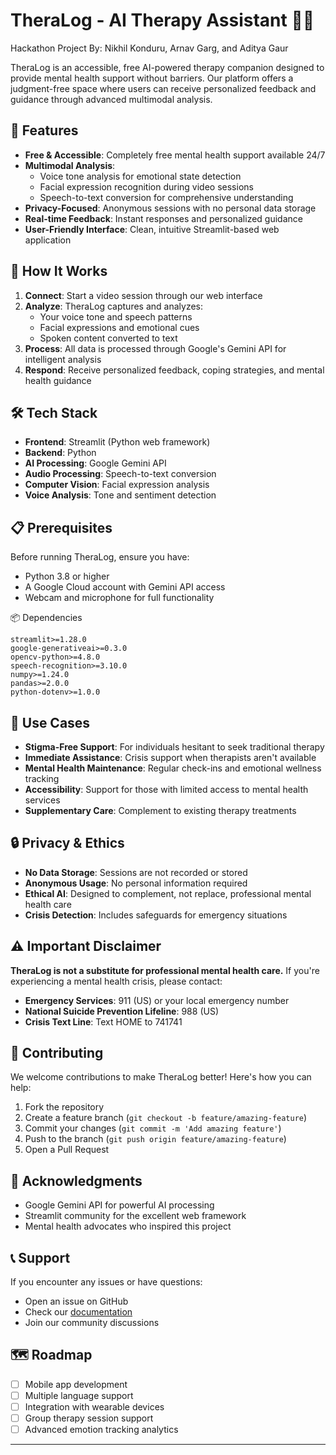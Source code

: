 # TheraLog - AI Therapy Assistant 🧠💙

Hackathon Project By: Nikhil Konduru, Arnav Garg, and Aditya Gaur

TheraLog is an accessible, free AI-powered therapy companion designed to provide mental health support without barriers. Our platform offers a judgment-free space where users can receive personalized feedback and guidance through advanced multimodal analysis.

## 🌟 Features

- **Free & Accessible**: Completely free mental health support available 24/7
- **Multimodal Analysis**: 
  - Voice tone analysis for emotional state detection
  - Facial expression recognition during video sessions
  - Speech-to-text conversion for comprehensive understanding
- **Privacy-Focused**: Anonymous sessions with no personal data storage
- **Real-time Feedback**: Instant responses and personalized guidance
- **User-Friendly Interface**: Clean, intuitive Streamlit-based web application

## 🚀 How It Works

1. **Connect**: Start a video session through our web interface
2. **Analyze**: TheraLog captures and analyzes:
   - Your voice tone and speech patterns
   - Facial expressions and emotional cues
   - Spoken content converted to text
3. **Process**: All data is processed through Google's Gemini API for intelligent analysis
4. **Respond**: Receive personalized feedback, coping strategies, and mental health guidance

## 🛠️ Tech Stack

- **Frontend**: Streamlit (Python web framework)
- **Backend**: Python
- **AI Processing**: Google Gemini API
- **Audio Processing**: Speech-to-text conversion
- **Computer Vision**: Facial expression analysis
- **Voice Analysis**: Tone and sentiment detection

## 📋 Prerequisites

Before running TheraLog, ensure you have:

- Python 3.8 or higher
- A Google Cloud account with Gemini API access
- Webcam and microphone for full functionality

 📦 Dependencies

```
streamlit>=1.28.0
google-generativeai>=0.3.0
opencv-python>=4.8.0
speech-recognition>=3.10.0
numpy>=1.24.0
pandas>=2.0.0
python-dotenv>=1.0.0
```

## 🎯 Use Cases

- **Stigma-Free Support**: For individuals hesitant to seek traditional therapy
- **Immediate Assistance**: Crisis support when therapists aren't available
- **Mental Health Maintenance**: Regular check-ins and emotional wellness tracking
- **Accessibility**: Support for those with limited access to mental health services
- **Supplementary Care**: Complement to existing therapy treatments

## 🔒 Privacy & Ethics

- **No Data Storage**: Sessions are not recorded or stored
- **Anonymous Usage**: No personal information required
- **Ethical AI**: Designed to complement, not replace, professional mental health care
- **Crisis Detection**: Includes safeguards for emergency situations

## ⚠️ Important Disclaimer

**TheraLog is not a substitute for professional mental health care.** If you're experiencing a mental health crisis, please contact:

- **Emergency Services**: 911 (US) or your local emergency number
- **National Suicide Prevention Lifeline**: 988 (US)
- **Crisis Text Line**: Text HOME to 741741

## 🤝 Contributing

We welcome contributions to make TheraLog better! Here's how you can help:

1. Fork the repository
2. Create a feature branch (`git checkout -b feature/amazing-feature`)
3. Commit your changes (`git commit -m 'Add amazing feature'`)
4. Push to the branch (`git push origin feature/amazing-feature`)
5. Open a Pull Request

## 🙏 Acknowledgments

- Google Gemini API for powerful AI processing
- Streamlit community for the excellent web framework
- Mental health advocates who inspired this project

## 📞 Support

If you encounter any issues or have questions:

- Open an issue on GitHub
- Check our [documentation](docs/)
- Join our community discussions

## 🗺️ Roadmap

- [ ] Mobile app development
- [ ] Multiple language support
- [ ] Integration with wearable devices
- [ ] Group therapy session support
- [ ] Advanced emotion tracking analytics

---

